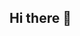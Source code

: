 ## Hi there 👋

<!--
- 🔭 I’m currently working on Svelte UI Components
- 🌱 I’m currently learning Shopify app development
- 👯 I’m looking to collaborate on Open source projects
- 💬 Ask me about GOT
- 📫 How to reach me: kbromhailay0@gmail.com
-->
